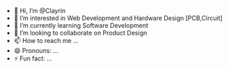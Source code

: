 - 👋 Hi, I’m @Clayrin
- 👀 I’m interested in Web Development and Hardware Design [PCB,Circuit]
- 🌱 I’m currently learning Software Development
- 💞️ I’m looking to collaborate on Product Design
- 📫 How to reach me ...
- 😄 Pronouns: ...
- ⚡ Fun fact: ...

<!---
Clayrin/Clayrin is a ✨ special ✨ repository because its `README.md` (this file) appears on your GitHub profile.
You can click the Preview link to take a look at your changes.
--->
